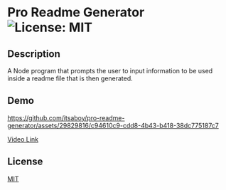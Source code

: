 # Pro Readme Generator ![License: MIT](https://img.shields.io/badge/License-MIT-yellow.svg)   
## Description    
A Node program that prompts the user to input information to be used inside a readme file that is then generated.      
## Demo  
https://github.com/itsaboy/pro-readme-generator/assets/29829816/c94610c9-cdd8-4b43-b418-38dc775187c7    

[Video Link](https://drive.google.com/file/d/1Sm4EPlaOXUJQJ0q-65QqNWdURfd0rLyM/view?usp=sharing)  
## License    
[MIT](https://opensource.org/licenses/MIT) 
